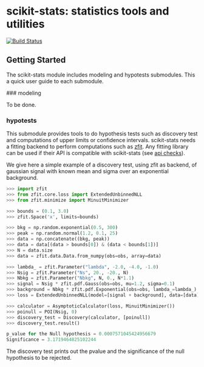 # scikit-stats: statistics tools and utilities

[![Build Status](https://dev.azure.com/matthieumarinangeli/matthieumarinangeli/_apis/build/status/scikit-hep.scikit-stats?branchName=master)](https://dev.azure.com/matthieumarinangeli/matthieumarinangeli/_build/latest?definitionId=3&branchName=master)

## Getting Started

The scikit-stats module includes modeling and hypotests submodules. This a quick user  guide to each submodule.

### modeling

To be done.

### hypotests

This submodule provides tools to do hypothesis tests such as discovery test and computations of upper limits or confidence intervals. scikit-stats needs a fitting backend to perform computations such as [zfit](https://github.com/zfit/zfit). Any fitting library can be used if their API is compatible  with scikit-stats (see [api checks](https://github.com/scikit-hep/scikit-stats/blob/master/skstats/hypotests/fitutils/api_check.py)).

We give here a simple example of a discovery test, using zfit as backend, of gaussian signal with known mean and sigma over an exponential background.

```python
>>> import zfit
>>> from zfit.core.loss import ExtendedUnbinnedNLL
>>> from zfit.minimize import MinuitMinimizer

>>> bounds = (0.1, 3.0)
>>> zfit.Space('x', limits=bounds)

>>> bkg = np.random.exponential(0.5, 300)
>>> peak = np.random.normal(1.2, 0.1, 25)
>>> data = np.concatenate((bkg, peak))
>>> data = data[(data > bounds[0]) & (data < bounds[1])]
>>> N = data.size
>>> data = zfit.data.Data.from_numpy(obs=obs, array=data)

>>> lambda_ = zfit.Parameter("lambda", -2.0, -4.0, -1.0)
>>> Nsig = zfit.Parameter("Ns", 20., -20., N)
>>> Nbkg = zfit.Parameter("Nbkg", N, 0., N*1.1)
>>> signal = Nsig * zfit.pdf.Gauss(obs=obs, mu=1.2, sigma=0.1)
>>> background = Nbkg * zfit.pdf.Exponential(obs=obs, lambda_=lambda_)
>>> loss = ExtendedUnbinnedNLL(model=[signal + background], data=[data], fit_range=[obs])

>>> calculator = AsymptoticCalculator(loss, MinuitMinimizer())
>>> poinull = POI(Nsig, 0)
>>> discovery_test = Discovery(calculator, [poinull])
>>> discovery_test.result()

p_value for the Null hypothesis = 0.0007571045424956679
Significance = 3.1719464825102244
```

The discovery test prints out the pvalue and the significance of the null hypothesis to be rejected.
